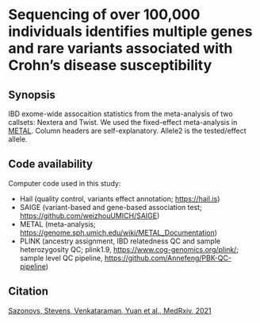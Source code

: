 # Sequencing of over 100,000 individuals identifies multiple genes and rare variants associated with Crohn’s disease susceptibility

## Synopsis
IBD exome-wide assocaition statistics from the meta-analysis of two callsets: Nextera and Twist. We used the fixed-effect meta-analysis in [METAL](https://www.ncbi.nlm.nih.gov/pmc/articles/PMC2922887/). Column headers are self-explanatory. Allele2 is the tested/effect allele. 

## Code availability
Computer code used in this study:
- Hail (quality control, variants effect annotation; https://hail.is)
- SAIGE (variant-based and gene-based association test; https://github.com/weizhouUMICH/SAIGE)
- METAL (meta-analysis; https://genome.sph.umich.edu/wiki/METAL_Documentation)
- PLINK (ancestry assignment, IBD relatedness QC and sample heterozygosity QC; plink1.9, https://www.cog-genomics.org/plink/; sample level QC pipeline, https://github.com/Annefeng/PBK-QC-pipeline)

## Citation
[Sazonovs, Stevens, Venkataraman, Yuan et al., MedRxiv, 2021](https://www.medrxiv.org/content/10.1101/2021.06.15.21258641v2)
